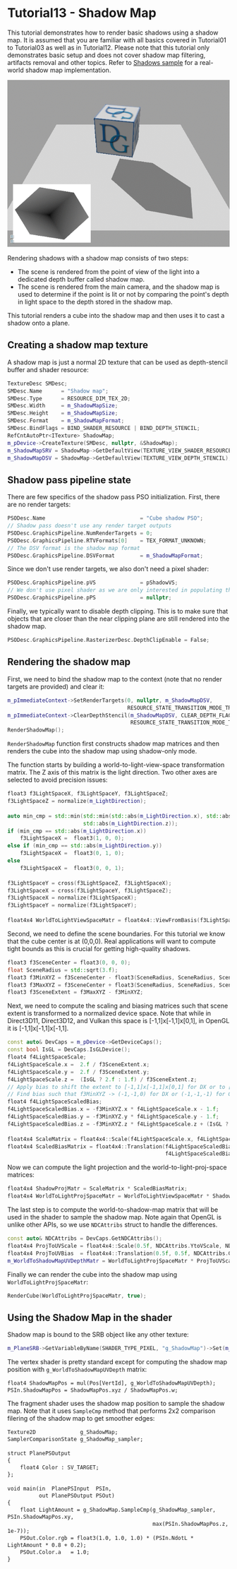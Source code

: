 # Tutorial13 - Shadow Map

This tutorial demonstrates how to render basic shadows using a shadow map.
It is assumed that you are familiar with all basics covered in Tutorial01 to 
Tutorial03 as well as in Tutorial12. Please note that this tutorial only demonstrates
basic setup and does not cover shadow map filtering, artifacts removal and other topics.
Refer to [Shadows sample](https://github.com/DiligentGraphics/DiligentSamples/tree/master/Samples/Shadows)
for a real-world shadow map implementation.

![](Animation_Large.gif)

Rendering shadows with a shadow map consists of two steps:

* The scene is rendered from the point of view of the light into a dedicated depth
  buffer called shadow map.
* The scene is rendered from the main camera, and the shadow map is used to determine
  if the point is lit or not by comparing the point's depth in light space to the
  depth stored in the shadow map.

This tutorial renders a cube into the shadow map and then uses it to cast a shadow onto a plane.

## Creating a shadow map texture

A shadow map is just a normal 2D texture that can be used as depth-stencil buffer
and shader resource:

```cpp
TextureDesc SMDesc;
SMDesc.Name      = "Shadow map";
SMDesc.Type      = RESOURCE_DIM_TEX_2D;
SMDesc.Width     = m_ShadowMapSize;
SMDesc.Height    = m_ShadowMapSize;
SMDesc.Format    = m_ShadowMapFormat;
SMDesc.BindFlags = BIND_SHADER_RESOURCE | BIND_DEPTH_STENCIL;
RefCntAutoPtr<ITexture> ShadowMap;
m_pDevice->CreateTexture(SMDesc, nullptr, &ShadowMap);
m_ShadowMapSRV = ShadowMap->GetDefaultView(TEXTURE_VIEW_SHADER_RESOURCE);
m_ShadowMapDSV = ShadowMap->GetDefaultView(TEXTURE_VIEW_DEPTH_STENCIL);
```

## Shadow pass pipeline state

There are few specifics of the shadow pass PSO initialization. First, there are no render targets:

```cpp
PSODesc.Name                              = "Cube shadow PSO";
// Shadow pass doesn't use any render target outputs
PSODesc.GraphicsPipeline.NumRenderTargets = 0;
PSODesc.GraphicsPipeline.RTVFormats[0]    = TEX_FORMAT_UNKNOWN;
// The DSV format is the shadow map format
PSODesc.GraphicsPipeline.DSVFormat        = m_ShadowMapFormat;
```

Since we don't use render targets, we also don't need a pixel shader:

```cpp
PSODesc.GraphicsPipeline.pVS              = pShadowVS;
// We don't use pixel shader as we are only interested in populating the depth buffer
PSODesc.GraphicsPipeline.pPS              = nullptr;
```

Finally, we typically want to disable depth clipping. This is to make sure that
objects that are closer than the near clipping plane are still rendered into the
shadow map.

```cpp
PSODesc.GraphicsPipeline.RasterizerDesc.DepthClipEnable = False;
```

## Rendering the shadow map

First, we need to bind the shadow map to the context (note that no render targets are provided) and clear it:

```cpp
m_pImmediateContext->SetRenderTargets(0, nullptr, m_ShadowMapDSV,
                                      RESOURCE_STATE_TRANSITION_MODE_TRANSITION);
m_pImmediateContext->ClearDepthStencil(m_ShadowMapDSV, CLEAR_DEPTH_FLAG, 1.f, 0,
                                       RESOURCE_STATE_TRANSITION_MODE_TRANSITION);
RenderShadowMap();
```

`RenderShadowMap` function first constructs shadow map matrices and then renders the cube into the shadow map
using shadow-only mode.

The function starts by building a world-to-light-view-space transformation matrix. The Z axis of this
matrix is the light direction. Two other axes are selected to avoid precision issues:

```cpp
float3 f3LightSpaceX, f3LightSpaceY, f3LightSpaceZ;
f3LightSpaceZ = normalize(m_LightDirection);
    
auto min_cmp = std::min(std::min(std::abs(m_LightDirection.x), std::abs(m_LightDirection.y)),
                        std::abs(m_LightDirection.z));
if (min_cmp == std::abs(m_LightDirection.x))
    f3LightSpaceX =  float3(1, 0, 0);
else if (min_cmp == std::abs(m_LightDirection.y))
    f3LightSpaceX =  float3(0, 1, 0);
else
    f3LightSpaceX =  float3(0, 0, 1);
    
f3LightSpaceY = cross(f3LightSpaceZ, f3LightSpaceX);
f3LightSpaceX = cross(f3LightSpaceY, f3LightSpaceZ);
f3LightSpaceX = normalize(f3LightSpaceX);
f3LightSpaceY = normalize(f3LightSpaceY);
    
float4x4 WorldToLightViewSpaceMatr = float4x4::ViewFromBasis(f3LightSpaceX, f3LightSpaceY, f3LightSpaceZ);
```

Second, we need to define the scene boundaries. For this tutorial we know that the cube center 
is at (0,0,0). Real applications will want to compute tight bounds as this is crucial for 
getting high-quality shadows.

```cpp
float3 f3SceneCenter = float3(0, 0, 0);
float SceneRadius = std::sqrt(3.f);
float3 f3MinXYZ = f3SceneCenter - float3(SceneRadius, SceneRadius, SceneRadius);
float3 f3MaxXYZ = f3SceneCenter + float3(SceneRadius, SceneRadius, SceneRadius*5);
float3 f3SceneExtent = f3MaxXYZ - f3MinXYZ;
```

Next, we need to compute the scaling and biasing matrices such that scene extent
is transformed to a normalized device space. Note that while in Direct3D11, Direct3D12, and
Vulkan this space is [-1,1]x[-1,1]x[0,1], in OpenGL it is [-1,1]x[-1,1]x[-1,1].

```cpp
const auto& DevCaps = m_pDevice->GetDeviceCaps();
const bool IsGL = DevCaps.IsGLDevice();
float4 f4LightSpaceScale;
f4LightSpaceScale.x =  2.f / f3SceneExtent.x;
f4LightSpaceScale.y =  2.f / f3SceneExtent.y;
f4LightSpaceScale.z =  (IsGL ? 2.f : 1.f) / f3SceneExtent.z;
// Apply bias to shift the extent to [-1,1]x[-1,1]x[0,1] for DX or to [-1,1]x[-1,1]x[-1,1] for GL
// Find bias such that f3MinXYZ -> (-1,-1,0) for DX or (-1,-1,-1) for GL
float4 f4LightSpaceScaledBias;
f4LightSpaceScaledBias.x = -f3MinXYZ.x * f4LightSpaceScale.x - 1.f;
f4LightSpaceScaledBias.y = -f3MinXYZ.y * f4LightSpaceScale.y - 1.f;
f4LightSpaceScaledBias.z = -f3MinXYZ.z * f4LightSpaceScale.z + (IsGL ? -1.f : 0.f);
 
float4x4 ScaleMatrix = float4x4::Scale(f4LightSpaceScale.x, f4LightSpaceScale.y, f4LightSpaceScale.z);
float4x4 ScaledBiasMatrix = float4x4::Translation(f4LightSpaceScaledBias.x, f4LightSpaceScaledBias.y,
                                                  f4LightSpaceScaledBias.z);
```

Now we can compute the light projection and the world-to-light-proj-space matrices:

```cpp
float4x4 ShadowProjMatr = ScaleMatrix * ScaledBiasMatrix;
float4x4 WorldToLightProjSpaceMatr = WorldToLightViewSpaceMatr * ShadowProjMatr;
```

The last step is to compute the world-to-shadow-map matrix that will be used in the shader
to sample the shadow map. Note again that OpenGL is unlike other APIs, so we use `NDCAttribs`
struct to handle the differences.

```cpp
const auto& NDCAttribs = DevCaps.GetNDCAttribs();
float4x4 ProjToUVScale = float4x4::Scale(0.5f, NDCAttribs.YtoVScale, NDCAttribs.ZtoDepthScale);
float4x4 ProjToUVBias  = float4x4::Translation(0.5f, 0.5f, NDCAttribs.GetZtoDepthBias());
m_WorldToShadowMapUVDepthMatr = WorldToLightProjSpaceMatr * ProjToUVScale * ProjToUVBias;
```

Finally we can render the cube into the shadow map using `WorldToLightProjSpaceMatr`:

```cpp
RenderCube(WorldToLightProjSpaceMatr, true);
```

## Using the Shadow Map in the shader

Shadow map is bound to the SRB object like any other texture:

```cpp
m_PlaneSRB->GetVariableByName(SHADER_TYPE_PIXEL, "g_ShadowMap")->Set(m_ShadowMapSRV);
```

The vertex shader is pretty standard except for computing the shadow map position
with `g_WorldToShadowMapUVDepth` matrix:

```hlsl
float4 ShadowMapPos = mul(Pos[VertId], g_WorldToShadowMapUVDepth);
PSIn.ShadowMapPos = ShadowMapPos.xyz / ShadowMapPos.w;
```

The fragment shader uses the shadow map position to sample the shadow map. Note that
it uses `SampleCmp` method that performs 2x2 comparison filering of the shadow map
to get smoother edges:

```hlsl
Texture2D              g_ShadowMap;
SamplerComparisonState g_ShadowMap_sampler;

struct PlanePSOutput
{
    float4 Color : SV_TARGET;
};

void main(in  PlanePSInput  PSIn,
          out PlanePSOutput PSOut)
{
    float LightAmount = g_ShadowMap.SampleCmp(g_ShadowMap_sampler, PSIn.ShadowMapPos.xy,
                                              max(PSIn.ShadowMapPos.z, 1e-7));
    PSOut.Color.rgb = float3(1.0, 1.0, 1.0) * (PSIn.NdotL * LightAmount * 0.8 + 0.2);
    PSOut.Color.a   = 1.0;
}
```
